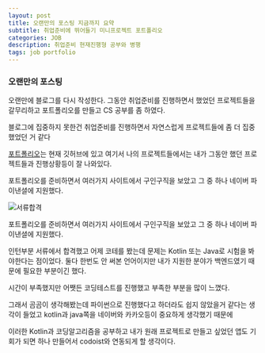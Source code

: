 ```yaml
---
layout: post
title: 오랜만의 포스팅 지금까지 요약
subtitle: 취업준비에 뛰어들기 미니프로젝트 포트폴리오
categories: JOB
description: 취업준비 현재진행형 공부와 병행
tags: job portfolio
---
```


### 오랜만의 포스팅
오랜만에 블로그를 다시 작성한다. 그동안 취업준비를 진행하면서 했었던 프로젝트들을 갈무리하고 포트폴리오를 만들고 CS 공부를 좀 하였다.

블로그에 집중하지 못한건 취업준비를 진행하면서 자연스럽게 프로젝트들에 좀 더 집중했었던 거 같다

[포트폴리오](https://code-y-learner.github.io/portfolio/)는 현재 깃허브에 있고 여기서 나의 프로젝트들에서는 내가 그동안 했던 프로젝트들과 진행상황등이 잘 나와있다.



포트폴리오를 준비하면서 여러가지 사이트에서 구인구직을 보았고 그 중 하나 네이버 파이낸셜에 지원했다. 

![서류합격](https://elliethe.sirv.com/Images/naver%EA%B2%B0%EA%B3%BC%ED%91%9C.png)

포트폴리오를 준비하면서 여러가지 사이트에서 구인구직을 보았고 그 중 하나 네이버 파이낸셜에 지원했다.

인턴부분 서류에서 합격했고 어제 코테를 봤는데 문제는 Kotlin 또는 Java로 시험을 봐야한다는 점이었다. 둘다 한번도 안 써본 언어이지만 내가 지원한 분야가 백엔드였기 때문에 필요한 부분이긴 했다.

시간이 부족했지만 어쨋든 코딩테스트를 진행했고 부족한 부분을 많이 느꼈다.

그래서 곰곰이 생각해봤는데 파이썬으로 진행했다고 하더라도 쉽지 않았을거 같다는 생각이 들었고 kotlin과 java쪽을 네이버와 카카오등이 중요하게 생각했기 때문에

이러한 Kotlin과 코딩알고리즘을 공부하고 내가 원래 프로젝트로 만들고 싶었던 앱도 기회가 되면 하나 만들어서 codoist와 연동되게 할 생각이다.